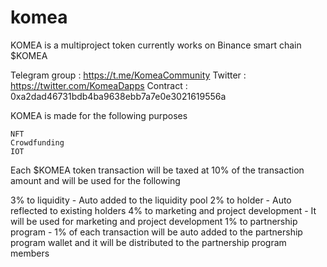 # komea
KOMEA is a multiproject token currently works on Binance smart chain
$KOMEA

Telegram group : https://t.me/KomeaCommunity 
Twitter : https://twitter.com/KomeaDapps 
Contract : 0xa2dad46731bdb4ba9638ebb7a7e0e3021619556a

KOMEA is made for the following purposes

    NFT
    Crowdfunding
    IOT

Each $KOMEA token transaction will be taxed at 10% of the transaction amount and will be used for the following

3% to liquidity - Auto added to the liquidity pool 2% to holder - Auto reflected to existing holders 4% to marketing and project development - It will be used for marketing and project development 1% to partnership program - 1% of each transaction will be auto added to the partnership program wallet and it will be distributed to the partnership program members
